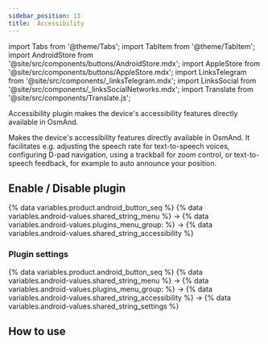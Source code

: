 ```yaml
---
sidebar_position: 13
title:  Accessibility
---
```


import Tabs from '@theme/Tabs';
import TabItem from '@theme/TabItem';
import AndroidStore from '@site/src/components/buttons/AndroidStore.mdx';
import AppleStore from '@site/src/components/buttons/AppleStore.mdx';
import LinksTelegram from '@site/src/components/_linksTelegram.mdx';
import LinksSocial from '@site/src/components/_linksSocialNetworks.mdx';
import Translate from '@site/src/components/Translate.js';

Accessibility plugin makes the device's accessibility features directly available in OsmAnd.

Makes the device's accessibility features directly available in OsmAnd. It facilitates e.g. adjusting the speech rate for text-to-speech voices, configuring D-pad navigation, using a trackball for zoom control, or text-to-speech feedback, for example to auto announce your position.


## Enable / Disable plugin

{% data variables.product.android_button_seq %} {% data variables.android-values.shared_string_menu %} → {% data variables.android-values.plugins_menu_group: %} → {% data variables.android-values.shared_string_accessibility %}


### Plugin settings

{% data variables.product.android_button_seq %} {% data variables.android-values.shared_string_menu %} → {% data variables.android-values.plugins_menu_group: %} → {% data variables.android-values.shared_string_accessibility %} → {% data variables.android-values.shared_string_settings %}


## How to use